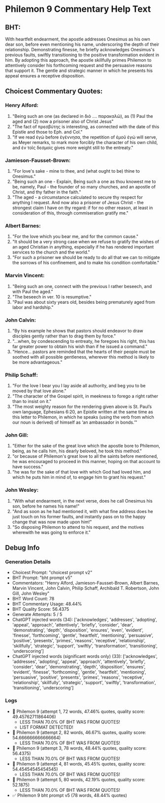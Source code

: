 # Philemon 9 Commentary Help Text

## BHT:
With heartfelt endearment, the apostle addresses Onesimus as his own dear son, before even mentioning his name, underscoring the depth of their relationship. Demonstrating finesse, he briefly acknowledges Onesimus's previous faults, swiftly transitioning to the positive transformation evident in him. By adopting this approach, the apostle skillfully primes Philemon to attentively consider his forthcoming request and the persuasive reasons that support it. The gentle and strategic manner in which he presents his appeal ensures a receptive disposition.

## Choicest Commentary Quotes:
### Henry Alford:
1. "Being such an one (as declared in διὸ .… παρακαλῶ), as (1) Paul the aged and (2) now a prisoner also of Christ Jesus"
2. "The fact of πρεσβύτης is interesting, as connected with the date of this Epistle and those to Eph. and Col."
3. "If we read ἐγώ before ἐγέννησα, the repetition of ἐμοῦ ἐγώ will serve, as Meyer remarks, to mark more forcibly the character of his own child, and ἐν τοῖς δεσμοίς gives more weight still to the entreaty."

### Jamieson-Fausset-Brown:
1. "For love's sake - mine to thee, and (what ought to be) thine to Onesimus." 
2. "Being such an one - Explain, Being such a one as thou knowest me to be, namely, Paul - the founder of so many churches, and an apostle of Christ, and thy father in the faith." 
3. "The aged - a circumstance calculated to secure thy respect for anything I request. And now also a prisoner of Jesus Christ - the strongest claim I have on thy regard: if for no other reason, at least in consideration of this, through commiseration gratify me."

### Albert Barnes:
1. "For the love which you bear me, and for the common cause."
2. "It should be a very strong case when we refuse to gratify the wishes of an aged Christian in anything, especially if he has rendered important services to the church and the world."
3. "For such a prisoner we should be ready to do all that we can to mitigate the sorrows of his confinement, and to make his condition comfortable."

### Marvin Vincent:
1. "Being such an one, connect with the previous I rather beseech, and with Paul the aged."
2. "The beseech in ver. 10 is resumptive."
3. "Paul was about sixty years old, besides being prematurely aged from labor and hardship."

### John Calvin:
1. "By his example he shows that pastors should endeavor to draw disciples gently rather than to drag them by force."
2. "...when, by condescending to entreaty, he foregoes his right, this has far greater power to obtain his wish than if he issued a command."
3. "Hence... pastors are reminded that the hearts of their people must be soothed with all possible gentleness, wherever this method is likely to be more advantageous."

### Philip Schaff:
1. "For the love I bear you I lay aside all authority, and beg you to be moved by that love alone."
2. "The character of the Gospel spirit, in meekness to forego a right rather than to insist on it."
3. "The most weighty reason for the rendering given above is St. Paul’s own language, Ephesians 6:20, an Epistle written at the same time as this letter to Philemon, in which he speaks (using the verb from which our noun is derived) of himself as ‘an ambassador in bonds.’"

### John Gill:
1. "Either for the sake of the great love which the apostle bore to Philemon, being, as he calls him, his dearly beloved, he took this method."
2. "or because of Philemon's great love to all the saints before mentioned, he was encouraged to proceed in this manner, hoping on that account to have success."
3. "he was for the sake of that love with which God had loved him, and which he puts him in mind of, to engage him to grant his request."

### John Wesley:
1. "With what endearment, in the next verse, does he call Onesimus his son, before he names his name!"
2. "And as soon as he had mentioned it, with what fine address does he just touch on his former faults, and instantly pass on to the happy change that was now made upon him!"
3. "So disposing Philemon to attend to his request, and the motives wherewith he was going to enforce it."


## Debug Info
### Generation Details
- Choicest Prompt: "choicest prompt v2"
- BHT Prompt: "bht prompt v5"
- Commentators: "Henry Alford, Jamieson-Fausset-Brown, Albert Barnes, Marvin Vincent, John Calvin, Philip Schaff, Archibald T. Robertson, John Gill, John Wesley"
- BHT Word Count: 78
- BHT Commentary Usage: 48.44%
- BHT Quality Score: 56.4375
- Generate Attempts: 5 / 5
- ChatGPT injected words (34):
	['acknowledges', 'addresses', 'adopting', 'appeal', 'approach', 'attentively', 'briefly', 'consider', 'dear', 'demonstrating', 'depth', 'disposition', 'ensures', 'even', 'evident', 'finesse', 'forthcoming', 'gentle', 'heartfelt', 'mentioning', 'persuasive', 'positive', 'presents', 'primes', 'reasons', 'receptive', 'relationship', 'skillfully', 'strategic', 'support', 'swiftly', 'transformation', 'transitioning', 'underscoring']
- ChatGPT injected words (significant words only) (33):
	['acknowledges', 'addresses', 'adopting', 'appeal', 'approach', 'attentively', 'briefly', 'consider', 'dear', 'demonstrating', 'depth', 'disposition', 'ensures', 'evident', 'finesse', 'forthcoming', 'gentle', 'heartfelt', 'mentioning', 'persuasive', 'positive', 'presents', 'primes', 'reasons', 'receptive', 'relationship', 'skillfully', 'strategic', 'support', 'swiftly', 'transformation', 'transitioning', 'underscoring']

### Logs
- 🔄 Philemon 9 (attempt 1, 72 words, 47.46% quotes, quality score: 49.45762711864406) 
	- LESS THAN 70.0% OF BHT WAS FROM QUOTES! 
	- LIST FORMAT DETECTED!
- 🔄 Philemon 9 (attempt 2, 82 words, 46.67% quotes, quality score: 54.666666666666664) 
	- LESS THAN 70.0% OF BHT WAS FROM QUOTES!
- 🔄 Philemon 9 (attempt 3, 78 words, 48.44% quotes, quality score: 56.4375) 
	- LESS THAN 70.0% OF BHT WAS FROM QUOTES!
- 🔄 Philemon 9 (attempt 4, 81 words, 45.45% quotes, quality score: 54.45454545454545) 
	- LESS THAN 70.0% OF BHT WAS FROM QUOTES!
- 🔄 Philemon 9 (attempt 5, 80 words, 42.19% quotes, quality score: 52.1875) 
	- LESS THAN 70.0% OF BHT WAS FROM QUOTES!
- ✅ Philemon 9 bht prompt v5 (78 words, 48.44% quotes)